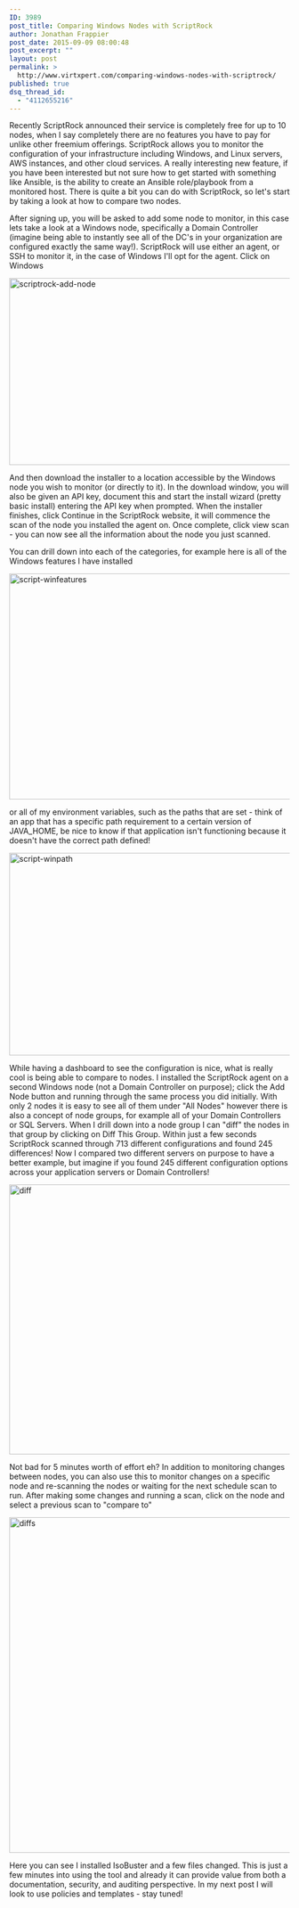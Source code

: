 ```yaml
---
ID: 3989
post_title: Comparing Windows Nodes with ScriptRock
author: Jonathan Frappier
post_date: 2015-09-09 08:00:48
post_excerpt: ""
layout: post
permalink: >
  http://www.virtxpert.com/comparing-windows-nodes-with-scriptrock/
published: true
dsq_thread_id:
  - "4112655216"
---
```

Recently ScriptRock announced their service is completely free for up to 10 nodes, when I say completely there are no features you have to pay for unlike other freemium offerings. ScriptRock allows you to monitor the configuration of your infrastructure including Windows, and Linux servers, AWS instances, and other cloud services. A really interesting new feature, if you have been interested but not sure how to get started with something like Ansible, is the ability to create an Ansible role/playbook from a monitored host. There is quite a bit you can do with ScriptRock, so let's start by taking a look at how to compare two nodes.

After signing up, you will be asked to add some node to monitor, in this case lets take a look at a Windows node, specifically a Domain Controller (imagine being able to instantly see all of the DC's in your organization are configured exactly the same way!). ScriptRock will use either an agent, or SSH to monitor it, in the case of Windows I'll opt for the agent. Click on Windows

<a href="http://www.virtxpert.com/wp-content/uploads/2015/09/scriptrock-add-node.png"><img class="aligncenter wp-image-3991" src="http://www.virtxpert.com/wp-content/uploads/2015/09/scriptrock-add-node.png" alt="scriptrock-add-node" width="561" height="336" /></a>

And then download the installer to a location accessible by the Windows node you wish to monitor (or directly to it). In the download window, you will also be given an API key, document this and start the install wizard (pretty basic install) entering the API key when prompted. When the installer finishes, click Continue in the ScriptRock website, it will commence the scan of the node you installed the agent on. Once complete, click view scan - you can now see all the information about the node you just scanned.

You can drill down into each of the categories, for example here is all of the Windows features I have installed

<a href="http://www.virtxpert.com/wp-content/uploads/2015/09/script-winfeatures.png"><img class="aligncenter wp-image-3994" src="http://www.virtxpert.com/wp-content/uploads/2015/09/script-winfeatures.png" alt="script-winfeatures" width="745" height="406" /></a>

or all of my environment variables, such as the paths that are set - think of an app that has a specific path requirement to a certain version of JAVA_HOME, be nice to know if that application isn't functioning because it doesn't have the correct path defined!

<a href="http://www.virtxpert.com/wp-content/uploads/2015/09/script-winpath.png"><img class="aligncenter wp-image-3995" src="http://www.virtxpert.com/wp-content/uploads/2015/09/script-winpath.png" alt="script-winpath" width="800" height="364" /></a>

While having a dashboard to see the configuration is nice, what is really cool is being able to compare to nodes. I installed the ScriptRock agent on a second Windows node (not a Domain Controller on purpose); click the Add Node button and running through the same process you did initially. With only 2 nodes it is easy to see all of them under "All Nodes" however there is also a concept of node groups, for example all of your Domain Controllers or SQL Servers. When I drill down into a node group I can "diff" the nodes in that group by clicking on Diff This Group. Within just a few seconds ScriptRock scanned through 713 different configurations and found 245 differences! Now I compared two different servers on purpose to have a better example, but imagine if you found 245 different configuration options across your application servers or Domain Controllers!

<a href="http://www.virtxpert.com/wp-content/uploads/2015/09/diff.png"><img class="aligncenter wp-image-3996" src="http://www.virtxpert.com/wp-content/uploads/2015/09/diff.png" alt="diff" width="928" height="485" /></a>

Not bad for 5 minutes worth of effort eh? In addition to monitoring changes between nodes, you can also use this to monitor changes on a specific node and re-scanning the nodes or waiting for the next schedule scan to run. After making some changes and running a scan, click on the node and select a previous scan to "compare to"

<a href="http://www.virtxpert.com/wp-content/uploads/2015/09/diffs.png"><img class="aligncenter size-full wp-image-3998" src="http://www.virtxpert.com/wp-content/uploads/2015/09/diffs.png" alt="diffs" width="1591" height="603" /></a>

Here you can see I installed IsoBuster and a few files changed. This is just a few minutes into using the tool and already it can provide value from both a documentation, security, and auditing perspective. In my next post I will look to use policies and templates - stay tuned!